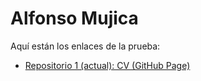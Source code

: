 # Alfonso Mujica

Aquí están los enlaces de la prueba:

- [Repositorio 1 (actual): CV (GitHub Page) ](https://alfonsomujicas.github.io/Desafio_latam_modulo2_desafio1/)
